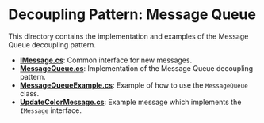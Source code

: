# Decoupling Pattern: Message Queue

This directory contains the implementation and examples of the Message Queue decoupling pattern.

* [**IMessage.cs**](./IMessage.cs): Common interface for new messages.
* [**MessageQueue.cs**](./MessageQueue.cs): Implementation of the Message Queue decoupling pattern.
* [**MessageQueueExample.cs**](./MessageQueueExample.cs): Example of how to use the `MessageQueue` class.
* [**UpdateColorMessage.cs**](./UpdateColorMessage.cs): Example message which implements the `IMessage` interface.

